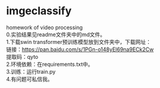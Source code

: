 # imgeclassify   
homework of video processing   <br>
0.实验结果见readme文件夹中的md文件。   <br>
1.下载swin transformer预训练模型放到文件夹中，下载网址：   <br>
链接：https://pan.baidu.com/s/1PGn-o148yEl69na9ECk2Cw     <br>
提取码：qyto    <br>
2.环境依赖：在requirements.txt中。    <br>
3.训练：运行train.py    <br>
4.有问题可私信我。   <br>
